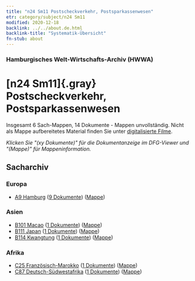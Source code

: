 ```yaml
---
title: "n24 Sm11 Postscheckverkehr, Postsparkassenwesen"
etr: category/subject/n24 Sm11
modified: 2020-12-18
backlink: ../../about.de.html
backlink-title: "Systematik-Übersicht"
fn-stub: about
---
```


### Hamburgisches Welt-Wirtschafts-Archiv (HWWA)
# [n24 Sm11]{.gray}&#8201; Postscheckverkehr, Postsparkassenwesen&#160; 




Insgesamt 6 Sach-Mappen, 14 Dokumente - Mappen unvollständig.
Nicht als Mappe aufbereitetes Material finden Sie unter [digitalisierte Filme](/film/h1_sh).

_Klicken Sie "(xy Dokumente)" für die Dokumentanzeige im DFG-Viewer und "(Mappe)" für Mappeninformation._

## Sacharchiv




### Europa

- [A9 Hamburg](../../../geo/about.de.html#A9) (<a href="https://dfg-viewer.de/show/?tx_dlf[id]=https://pm20.zbw.eu/mets/sh/1409xx/140905/1617xx/161744/public.mets.de.xml" target="_blank">9 Dokumente</a>) ([Mappe](http://purl.org/pressemappe20/folder/sh/140905,161744))

### Asien

- [B101 Macao](../../../geo/about.de.html#B101) (<a href="https://dfg-viewer.de/show/?tx_dlf[id]=https://pm20.zbw.eu/mets/sh/1412xx/141267/1617xx/161744/public.mets.de.xml" target="_blank">1 Dokumente</a>) ([Mappe](http://purl.org/pressemappe20/folder/sh/141267,161744))
- [B111 Japan](../../../geo/about.de.html#B111) (<a href="https://dfg-viewer.de/show/?tx_dlf[id]=https://pm20.zbw.eu/mets/sh/1412xx/141272/1617xx/161744/public.mets.de.xml" target="_blank">1 Dokumente</a>) ([Mappe](http://purl.org/pressemappe20/folder/sh/141272,161744))
- [B114 Kwangtung](../../../geo/about.de.html#B114) (<a href="https://dfg-viewer.de/show/?tx_dlf[id]=https://pm20.zbw.eu/mets/sh/1412xx/141275/1617xx/161744/public.mets.de.xml" target="_blank">1 Dokumente</a>) ([Mappe](http://purl.org/pressemappe20/folder/sh/141275,161744))

### Afrika

- [C25 Französisch-Marokko](../../../geo/about.de.html#C25) (<a href="https://dfg-viewer.de/show/?tx_dlf[id]=https://pm20.zbw.eu/mets/sh/1413xx/141358/1617xx/161744/public.mets.de.xml" target="_blank">1 Dokumente</a>) ([Mappe](http://purl.org/pressemappe20/folder/sh/141358,161744))
- [C87 Deutsch-Südwestafrika](../../../geo/about.de.html#C87) (<a href="https://dfg-viewer.de/show/?tx_dlf[id]=https://pm20.zbw.eu/mets/sh/1414xx/141450/1617xx/161744/public.mets.de.xml" target="_blank">1 Dokumente</a>) ([Mappe](http://purl.org/pressemappe20/folder/sh/141450,161744))


